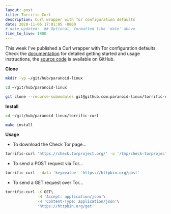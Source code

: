 ```yaml
---
layout: post
title: Torrific Curl
description: Curl wrapper with Tor configuration defaults
date: 2020-11-06 17:01:05 -0800
# date_updated:  ## Optional, formatted like 'date' above
time_to_live: 1800
---
```




This week I've published a Curl wrapper with Tor configuration defaults. Check the [documentation][link__documentation] for detailed getting started and usage instructions, the [source code][link__source] is available on GitHub.


**Clone**


```bash
mkdir -vp ~/git/hub/paranoid-linux

cd ~/git/hub/paranoid-linux

git clone --recurse-submodules git@github.com:paranoid-linux/torrific-curl.git
```


**Install**


```bash
cd ~/git/hub/paranoid-linux/torrific-curl

make install
```


**Usage**


- To download the Check Tor page...


```bash
torrific-curl 'https://check.torproject.org/' -o '/tmp/check-torproject.org.html'
```


- To send a POST request via Tor...


```bash
torrific-curl --data 'key=value' 'https://httpbin.org/post'
```


- To send a GET request over Tor...


```bash
torrific-curl -X GET\
              -H 'Accept: application/json'\
              -H 'Content-Type: application/json'\
              'https://httpbin.org/get'
```



[link__documentation]: https://github.com/paranoid-linux/torrific-curl/blob/main/.github/README.md "Repository documentation"

[link__source]: https://github.com/paranoid-linux/torrific-curl "Repository source code"


